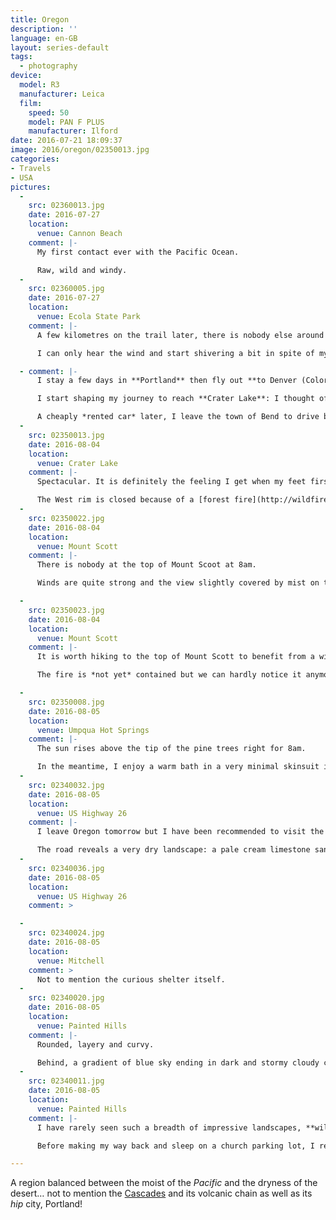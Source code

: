 ```yaml
---
title: Oregon
description: ''
language: en-GB
layout: series-default
tags:
  - photography
device:
  model: R3
  manufacturer: Leica
  film:
    speed: 50
    model: PAN F PLUS
    manufacturer: Ilford
date: 2016-07-21 18:09:37
image: 2016/oregon/02350013.jpg
categories:
- Travels
- USA
pictures:
  -
    src: 02360013.jpg
    date: 2016-07-27
    location:
      venue: Cannon Beach
    comment: |-
      My first contact ever with the Pacific Ocean.

      Raw, wild and windy.
  -
    src: 02360005.jpg
    date: 2016-07-27
    location:
      venue: Ecola State Park
    comment: |-
      A few kilometres on the trail later, there is nobody else around anymore.

      I can only hear the wind and start shivering a bit in spite of my jumper.

  - comment: |-
      I stay a few days in **Portland** then fly out **to Denver (Colorado)** to visit a couple of friends before eventually returning to Portland.

      I start shaping my journey to reach **Crater Lake**: I thought of **combining bus and hitchhiking** but my Airbnb host was so generous in good spot recommendations I felt I would miss something.

      A cheaply *rented car* later, I leave the town of Bend to drive by the [Cascades Lakes Scenic Byway](http://traveloregon.com/trip-ideas/scenic-byways/cascades-lakes-scenic-byway/).
  -
    src: 02350013.jpg
    date: 2016-08-04
    location:
      venue: Crater Lake
    comment: |-
      Spectacular. It is definitely the feeling I get when my feet first reach the edge of the North rim.

      The West rim is closed because of a [forest fire](http://wildfiretoday.com/2016/08/03/bybee-creek-fire-burns-up-to-crater-lake/) so I will have to circle around it by the East rim.
  -
    src: 02350022.jpg
    date: 2016-08-04
    location:
      venue: Mount Scott
    comment: |-
      There is nobody at the top of Mount Scoot at 8am.

      Winds are quite strong and the view slightly covered by mist on the East side.

  -
    src: 02350023.jpg
    date: 2016-08-04
    location:
      venue: Mount Scott
    comment: |-
      It is worth hiking to the top of Mount Scott to benefit from a wide and clear view of the lake.

      The fire is *not yet* contained but we can hardly notice it anymore.

  -
    src: 02350008.jpg
    date: 2016-08-05
    location:
      venue: Umpqua Hot Springs
    comment: |-
      The sun rises above the tip of the pine trees right for 8am.

      In the meantime, I enjoy a warm bath in a very minimal skinsuit in spite of the fresh temperature.
  -
    src: 02340032.jpg
    date: 2016-08-05
    location:
      venue: US Highway 26
    comment: |-
      I leave Oregon tomorrow but I have been recommended to visit the little town of Mitchell.

      The road reveals a very dry landscape: a pale cream limestone sandy soil scarcely topped with green trees.
  -
    src: 02340036.jpg
    date: 2016-08-05
    location:
      venue: US Highway 26
    comment: >

  -
    src: 02340024.jpg
    date: 2016-08-05
    location:
      venue: Mitchell
    comment: >
      Not to mention the curious shelter itself.
  -
    src: 02340020.jpg
    date: 2016-08-05
    location:
      venue: Painted Hills
    comment: |-
      Rounded, layery and curvy.

      Behind, a gradient of blue sky ending in dark and stormy cloudy chasing the sunsetting sun.
  -
    src: 02340011.jpg
    date: 2016-08-05
    location:
      venue: Painted Hills
    comment: |-
      I have rarely seen such a breadth of impressive landscapes, **wild and majestic**, on the very edge of the main road.

      Before making my way back and sleep on a church parking lot, I remind myself to uncap one of these delicious hopped beverage from [Deschutes Brewery](https://www.deschutesbrewery.com/).

---
```


A region balanced between the moist of the *Pacific* and the dryness of the desert… not to mention the [Cascades](https://en.wikipedia.org/wiki/Cascade_Range) and its volcanic chain as well as its *hip* city, Portland!
